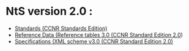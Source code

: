 # NtS version 2.0 : 

*   [Standards (CCNR Standards Edition) ](http://www.ccr-zkr.org/13020700-en.html#05)
*   [Reference Data (Reference tables 3.0 (CCNR Standard Edition 2.0](docs/File/420/reference_tables_3_0_ccnr_standard_edition_2.xls))
*   [Specifications (XML scheme v3.0 (CCNR Standard Edition 2.0)](docs/File/420/xml_scheme_v3_0_ccnr_standard_edition_2xsd.xml)